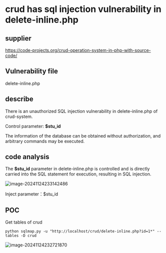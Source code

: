# crud  has sql injection vulnerability in delete-inline.php

## supplier
https://code-projects.org/crud-operation-system-in-php-with-source-code/
## Vulnerability file
delete-inline.php
## describe
There is an unauthorized SQL injection vulnerability in  delete-inline.php of crud-system.

Control parameter: **$stu_id**

 The information of the database can be obtained without authorization, and arbitrary commands may be executed. 



## code analysis

The **$stu_id** parameter in delete-inline.php is controlled and is directly carried into the SQL statement for execution, resulting in SQL injection.

![image-20241124233142486](https://github.com/user-attachments/assets/a49c5cf5-a3ce-4211-83ed-bbc838bd3700)

Inject parameter：$stu_id

## POC

Get tables of crud

```
python sqlmap.py -u "http://localhost/crud/delete-inline.php?id=1*" --tables -D crud 
```

![image-20241124232721870](https://github.com/user-attachments/assets/ddfe303c-b428-43ea-8bb6-741aae1424d4)